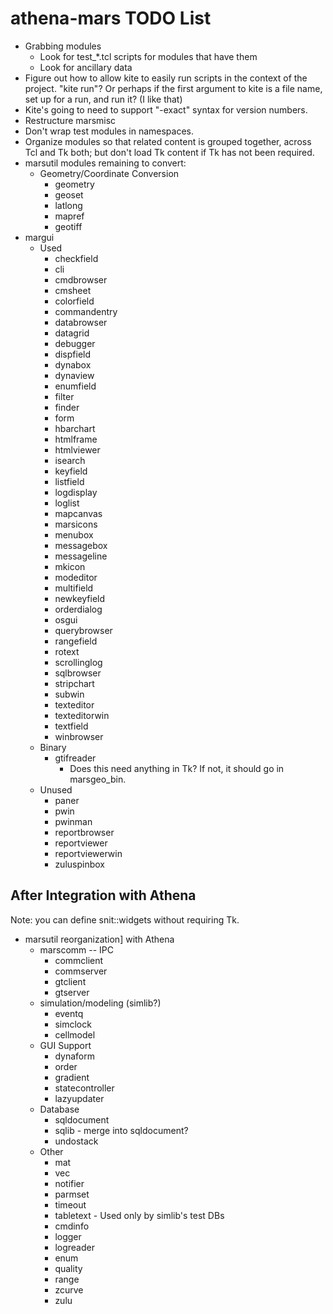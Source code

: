 # athena-mars TODO List

* Grabbing modules
  * Look for test_*.tcl scripts for modules that have them
  * Look for ancillary data
* Figure out how to allow kite to easily run scripts in the context of the
  project.  "kite run"?  Or perhaps if the first argument to kite is a file
  name, set up for a run, and run it?  (I like that)
* Kite's going to need to support "-exact" syntax for version numbers.
* Restructure marsmisc
* Don't wrap test modules in namespaces.
* Organize modules so that related content is grouped together, across
  Tcl and Tk both; but don't load Tk content if Tk has not been required.
* marsutil modules remaining to convert:
  * Geometry/Coordinate Conversion
    * geometry
    * geoset
    * latlong
    * mapref
    * geotiff
* margui
  * Used
    * checkfield
    * cli
    * cmdbrowser
    * cmsheet
    * colorfield
    * commandentry
    * databrowser
    * datagrid
    * debugger
    * dispfield
    * dynabox
    * dynaview
    * enumfield
    * filter
    * finder
    * form
    * hbarchart
    * htmlframe
    * htmlviewer
    * isearch
    * keyfield
    * listfield
    * logdisplay
    * loglist
    * mapcanvas
    * marsicons
    * menubox
    * messagebox
    * messageline
    * mkicon
    * modeditor
    * multifield
    * newkeyfield
    * orderdialog
    * osgui
    * querybrowser
    * rangefield
    * rotext
    * scrollinglog
    * sqlbrowser
    * stripchart
    * subwin
    * texteditor
    * texteditorwin
    * textfield
    * winbrowser
  * Binary
    * gtifreader
      * Does this need anything in Tk?  If not, it should go in marsgeo_bin.
  * Unused  
    * paner
    * pwin
    * pwinman
    * reportbrowser
    * reportviewer
    * reportviewerwin
    * zuluspinbox

## After Integration with Athena

Note: you can define snit::widgets without requiring Tk.

* marsutil reorganization]
  with Athena
  * marscomm -- IPC
    * commclient
    * commserver
    * gtclient
    * gtserver
  * simulation/modeling (simlib?)  
    * eventq
    * simclock
    * cellmodel
  * GUI Support
    * dynaform
    * order
    * gradient
    * statecontroller
    * lazyupdater
  * Database
    * sqldocument
    * sqlib - merge into sqldocument?
    * undostack
  * Other
    * mat
    * vec
    * notifier
    * parmset
    * timeout
    * tabletext - Used only by simlib's test DBs
    * cmdinfo
    * logger
    * logreader
    * enum
    * quality
    * range
    * zcurve
    * zulu

